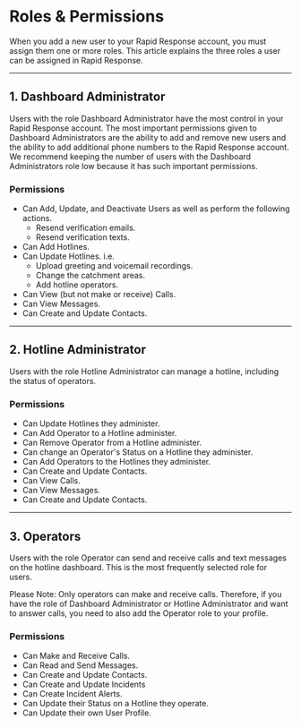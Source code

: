 # Roles & Permissions

When you add a new user to your Rapid Response account, you must assign them one or more roles. This article explains the three roles a user can be assigned in Rapid Response.

***

## 1. Dashboard Administrator

Users with the role Dashboard Administrator have the most control in your Rapid Response account. The most important permissions given to Dashboard Administrators are the ability to add and remove new users and the ability to add additional phone numbers to the Rapid Response account. We recommend keeping the number of users with the Dashboard Administrators role low because it has such important permissions.  

### Permissions

* Can Add, Update, and Deactivate Users as well as perform the following actions.
  - Resend verification emails.
  - Resend verification texts.
* Can Add Hotlines.
* Can Update Hotlines. i.e.
  - Upload greeting and voicemail recordings.
  - Change the catchment areas.
  - Add hotline operators.
* Can View (but not make or receive) Calls.
* Can View Messages.
* Can Create and Update Contacts.

***

## 2. Hotline Administrator

Users with the role Hotline Administrator can manage a hotline, including the status of operators.

### Permissions

* Can Update Hotlines they administer.
* Can Add Operator to a Hotline administer.
* Can Remove Operator from a Hotline administer.
* Can change an Operator's Status on a Hotline they administer.
* Can Add Operators to the Hotlines they administer.
* Can Create and Update Contacts.
* Can View Calls.
* Can View Messages.
* Can Create and Update Contacts.

***

## 3. Operators

Users with the role Operator can send and receive calls and text messages on the hotline dashboard. This is the most frequently selected role for users.

Please Note: Only operators can make and receive calls. Therefore, if you have the role of Dashboard Administrator or Hotline Administrator and want to answer calls, you need to also add the Operator role to your profile.

### **Permissions**

* Can Make and Receive Calls.
* Can Read and Send Messages.
* Can Create and Update Contacts.
* Can Create and Update Incidents
* Can Create Incident Alerts.
* Can Update their Status on a Hotline they operate.
* Can Update their own User Profile.
